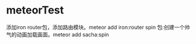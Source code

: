 # meteorTest
添加iron router包，添加路由模块。meteor add iron:router
spin 包:创建一个帅气的动画加载画面。meteor add sacha:spin